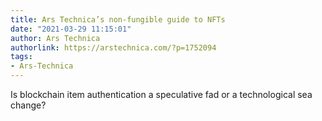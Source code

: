 ```yaml
---
title: Ars Technica’s non-fungible guide to NFTs
date: "2021-03-29 11:15:01"
author: Ars Technica
authorlink: https://arstechnica.com/?p=1752094
tags:
- Ars-Technica
---
```

Is blockchain item authentication a speculative fad or a technological sea change?